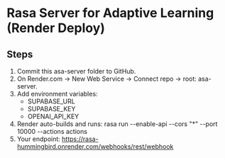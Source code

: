 ﻿# Rasa Server for Adaptive Learning (Render Deploy)

## Steps
1. Commit this asa-server folder to GitHub.
2. On Render.com → New Web Service → Connect repo → root: asa-server.
3. Add environment variables:
   - SUPABASE_URL
   - SUPABASE_KEY
   - OPENAI_API_KEY
4. Render auto-builds and runs:
   rasa run --enable-api --cors "*" --port 10000 --actions actions
5. Your endpoint:
   https://rasa-hummingbird.onrender.com/webhooks/rest/webhook
